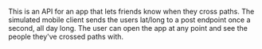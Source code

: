 This is an API for an app that lets friends know when they cross paths. 
The simulated mobile client sends the users lat/long to a post endpoint once a second, all day long. 
The user can open the app at any point and see the people they've crossed paths with.
